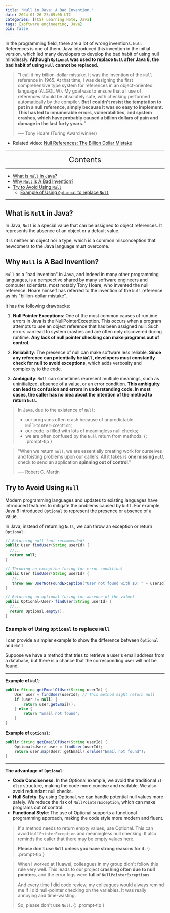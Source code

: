 ```yaml
---
title: "Null in Java: A Bad Invention."
date: 2024-01-26 23:09:00 UTC
categories: [(CS) Learning Note, Java]
tags: [software engineering, Java]
pin: false
---
```


In the programming field, there are a lot of wrong inventions. `Null` References is one of them. Java introduced this invention in the initial version, which led many developers to develop the bad habit of using null mindlessly. **Although `Optional` was used to replace `Null` after Java 8, the bad habit of using `Null` cannot be replaced.**

> "I call it my billion-dollar mistake. It was the invention of the `Null` reference in 1965. At that time, I was designing the first comprehensive type system for references in an object-oriented language (ALGOL W). My goal was to ensure that all use of references should be absolutely safe, with checking performed automatically by the compiler. **But I couldn't resist the temptation to put in a null reference, simply because it was so easy to implement. This has led to innumerable errors, vulnerabilities, and system crashes, which have probably caused a billion dollars of pain and damage in the last forty years.**"
> 
> --- Tony Hoare (Turing Award winner)

- Related video: [Null References: The Billion Dollar Mistake](https://www.infoq.com/presentations/Null-References-The-Billion-Dollar-Mistake-Tony-Hoare/)

---
<center><font size='5'> Contents </font></center>

---

<!-- TOC -->
  * [What is `Null` in Java?](#what-is-null-in-java)
  * [Why `Null` is A Bad Invention?](#why-null-is-a-bad-invention)
  * [Try to Avoid Using `Null`](#try-to-avoid-using-null)
    * [Example of Using `Optional` to replace `Null`](#example-of-using-optional-to-replace-null)
<!-- TOC -->

---

## What is `Null` in Java?

In Java, `Null` is a special value that can be assigned to object references. It represents the absence of an object or a default value.

It is neither an object nor a type, which is a common misconception that newcomers to the Java language must overcome.

## Why `Null` is A Bad Invention?

`Null` as a "bad invention" in Java, and indeed in many other programming languages, is a perspective shared by many software engineers and computer scientists, most notably Tony Hoare, who invented the null reference. Hoare himself has referred to the invention of the `Null` reference as his "billion-dollar mistake".

It has the following drawbacks:

1. **Null Pointer Exceptions**: One of the most common causes of runtime errors in Java is the NullPointerException. This occurs when a program attempts to use an object reference that has been assigned null. Such errors can lead to system crashes and are often only discovered during runtime. **Any lack of null pointer checking can make programs out of control.**

2. **Reliability**: The presence of null can make software less reliable. **Since any reference can potentially be `Null`, developers must constantly check for null to avoid exceptions**, which adds verbosity and complexity to the code.

3. **Ambiguity**: `Null` can sometimes represent multiple meanings, such as uninitialized, absence of a value, or an error condition. **This ambiguity can lead to confusion and errors in understanding code. In most cases, the caller has no idea about the intention of the method to return `Null`.**

> In Java, due to the existence of `Null`: 
>  - our programs often crash because of unpredictable `NullPointerException`;
>  - our code is filled with lots of meaningless null checks;
>  - we are often confused by the `Null` return from methods.
{: .prompt-tip }

> "When we return `null`, we are essentially creating work for ourselves and foisting problems upon our callers. All it takes is **one missing `null`** check to send an application **spinning out of control**."
> 
> --- Robert C. Martin


## Try to Avoid Using `Null`

Modern programming languages and updates to existing languages have introduced features to mitigate the problems caused by `Null`. For example, Java 8 introduced `Optional` to represent the presence or absence of a value.

In Java, instead of returning `Null`, we can throw an exception or return `Optional`:

```java
// Returning null (not recommended)
public User findUser(String userId) {
  //...
  return null;
}

// Throwing an exception (using for error condition)
public User findUser(String userId) {
   //...
   throw new UserNotFoundException("User not found with ID: " + userId);
}

// Returning an optional (using for absence of the value)
public Optional<User> findUser(String userId) {
  //...
  return Optional.empty();
}
```

### Example of Using `Optional` to replace `Null`

I can provide a simpler example to show the difference between `Optional` and `Null`. 

Suppose we have a method that tries to retrieve a user's email address from a database, but there is a chance that the corresponding user will not be found.

---

**Example of `Null`**:

```java 
public String getEmailOfUser(String userId) {
    User user = findUser(userId); // This method might return null
    if (user != null) {
        return user.getEmail();
    } else {
        return "Email not found";
    }
}
```


**Example of `Optional`**:

```java 
public String getEmailOfUser(String userId) {
    Optional<User> user = findUser(userId);
    return user.map(User::getEmail).orElse("Email not found");
}
```

---



**The advantage of `Optional`**:

- **Code Conciseness**: In the Optional example, we avoid the traditional `if-else` structure, making the code more concise and readable. We also avoid redundant null checks.
- **Null Safety**: By using Optional, we can handle potential null values more safely. We reduce the risk of `NullPointerException`, which can make programs out of control.
- **Functional Style**: The use of Optional supports a functional programming approach, making the code style more modern and fluent.

> If a method needs to return empty values, use Optional. This can avoid `NullPointerException` and meaningless null checking. It also reminds the caller that there may be empty values here.
> 
> **Please don't use `Null` unless you have strong reasons for it.**
{: .prompt-tip }

> When I worked at Huawei, colleagues in my group didn't follow this rule very well. This leads to our project **crashing often due to null pointers**, and the error logs were **full of `NullPointerExceptions`**.
>
> And every time I did code review, my colleagues would always remind me if I did null-pointer checking on the variables. It was really annoying and time-wasting.
>
> So, please don't use `Null`.
{: .prompt-tip }
